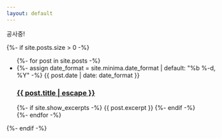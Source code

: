 ```yaml
---
layout: default
---
```


공사중!

{%- if site.posts.size > 0 -%}
<ul>
{%- for post in site.posts -%}
<li>
    {%- assign date_format = site.minima.date_format | default: "%b %-d, %Y" -%}
    <span>{{ post.date | date: date_format }}</span>
    <h3>
    <a href="{{ post.url | relative_url }}">
        {{ post.title | escape }}
    </a>
    </h3>
    {%- if site.show_excerpts -%}
    {{ post.excerpt }}
    {%- endif -%}
</li>
{%- endfor -%}
</ul>
{%- endif -%}